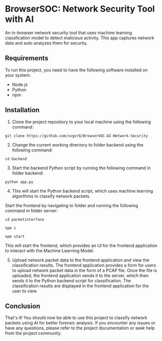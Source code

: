 # BrowserSOC: Network Security Tool with AI

An in-browser network security tool that uses machine learning classfication model to detect malicious activity. This app captures network data and auto analyzes them for security.

## Requirements

To run this project, you need to have the following software installed on your system:

- Node.js
- Python
- npm

## Installation

1. Clone the project repository to your local machine using the following command:

```
git clone https://github.com/svgvr8/BrowserSOC-AI-Network-Security

```

2. Change the current working directory to folder backend using the following command:

```
cd backend
```

3. Start the backend Python script by running the following command in folder backend:


```
python app.py

```
4. This will start the Python backend script, which uses machine learning algorithms to classify network packets.

Start the frontend by navigating to folder and running the following command in folder server:

``` cd packetinterface ```

``` npm i ```

``` npm start ```


This will start the frontend, which provides an UI for the frontend application to interact with the Machine Learning Model.

5. Upload network packet data to the frontend application and view the classification results. The frontend application provides a form for users to upload network packet data in the form of a PCAP file. Once the file is uploaded, the frontend application sends it to the server, which then sends it to the Python backend script for classification. The classification results are displayed in the frontend application for the user to view.

## Conclusion

That's it! You should now be able to use this project to classify network packets using AI for better forensic analysis. If you encounter any issues or have any questions, please refer to the project documentation or seek help from the project community.


